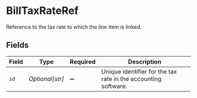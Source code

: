 # BillTaxRateRef

Reference to the tax rate to which the line item is linked.


## Fields

| Field                                                          | Type                                                           | Required                                                       | Description                                                    |
| -------------------------------------------------------------- | -------------------------------------------------------------- | -------------------------------------------------------------- | -------------------------------------------------------------- |
| `id`                                                           | *Optional[str]*                                                | :heavy_minus_sign:                                             | Unique identifier for the tax rate in the accounting software. |